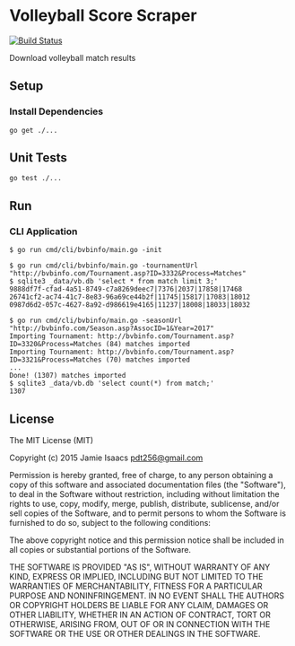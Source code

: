 Volleyball Score Scraper
========================
[![Build Status](https://travis-ci.org/pdt256/vbscraper.svg?branch=master)](https://travis-ci.org/pdt256/vbscraper)

Download volleyball match results

## Setup

### Install Dependencies

```
go get ./...
```

## Unit Tests

```
go test ./...
```

## Run

### CLI Application

```
$ go run cmd/cli/bvbinfo/main.go -init
```

```
$ go run cmd/cli/bvbinfo/main.go -tournamentUrl "http://bvbinfo.com/Tournament.asp?ID=3332&Process=Matches"
$ sqlite3 _data/vb.db 'select * from match limit 3;'
9888df7f-cfad-4a51-8749-c7a8269deec7|7376|2037|17858|17468
26741cf2-ac74-41c7-8e83-96a69ce44b2f|11745|15817|17083|18012
0987d6d2-057c-4627-8a92-d986619e4165|11237|18008|18033|18032
```

```
$ go run cmd/cli/bvbinfo/main.go -seasonUrl "http://bvbinfo.com/Season.asp?AssocID=1&Year=2017"
Importing Tournament: http://bvbinfo.com/Tournament.asp?ID=3320&Process=Matches (84) matches imported
Importing Tournament: http://bvbinfo.com/Tournament.asp?ID=3321&Process=Matches (70) matches imported
...
Done! (1307) matches imported
$ sqlite3 _data/vb.db 'select count(*) from match;'
1307
```

## License

The MIT License (MIT)

Copyright (c) 2015 Jamie Isaacs <pdt256@gmail.com>

Permission is hereby granted, free of charge, to any person obtaining a copy
of this software and associated documentation files (the "Software"), to deal
in the Software without restriction, including without limitation the rights
to use, copy, modify, merge, publish, distribute, sublicense, and/or sell
copies of the Software, and to permit persons to whom the Software is
furnished to do so, subject to the following conditions:

The above copyright notice and this permission notice shall be included in
all copies or substantial portions of the Software.

THE SOFTWARE IS PROVIDED "AS IS", WITHOUT WARRANTY OF ANY KIND, EXPRESS OR
IMPLIED, INCLUDING BUT NOT LIMITED TO THE WARRANTIES OF MERCHANTABILITY,
FITNESS FOR A PARTICULAR PURPOSE AND NONINFRINGEMENT. IN NO EVENT SHALL THE
AUTHORS OR COPYRIGHT HOLDERS BE LIABLE FOR ANY CLAIM, DAMAGES OR OTHER
LIABILITY, WHETHER IN AN ACTION OF CONTRACT, TORT OR OTHERWISE, ARISING FROM,
OUT OF OR IN CONNECTION WITH THE SOFTWARE OR THE USE OR OTHER DEALINGS IN
THE SOFTWARE.
